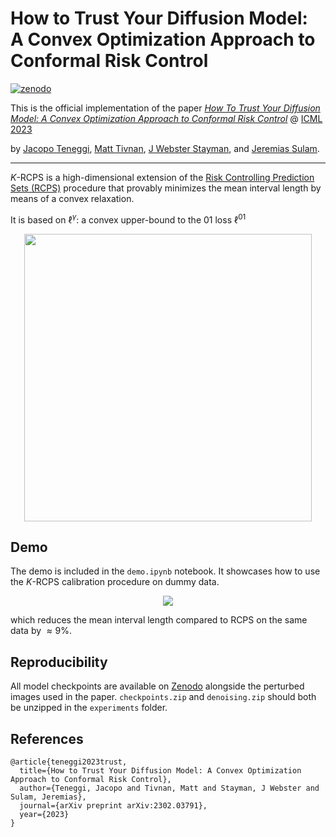 # How to Trust Your Diffusion Model:<br /> A Convex Optimization Approach to Conformal Risk Control

[![zenodo](https://zenodo.org/badge/DOI/10.5281/zenodo.7990217.svg)](https://zenodo.org/record/7990217)

This is the official implementation of the paper [*How To Trust Your Diffusion Model: A Convex Optimization Approach to Conformal Risk Control*](https://arxiv.org/abs/2302.03791) @ [ICML 2023](https://icml.cc/virtual/2023/paper_metadata_from_author/24442)

by [Jacopo Teneggi](https://jacopoteneggi.github.io), [Matt Tivnan](https://scholar.google.com/citations?user=G2Cc0okAAAAJ&hl=en), [J Webster Stayman](https://scholar.google.com/citations?user=pn8ZDP4AAAAJ&hl=en), and [Jeremias Sulam](https://sites.google.com/view/jsulam).

---

$K$-RCPS is a high-dimensional extension of the [Risk Controlling Prediction Sets (RCPS)](https://github.com/aangelopoulos/rcps) procedure that provably minimizes the mean interval length by means of a convex relaxation.

It is based on $\ell^{\gamma}$: a convex upper-bound to the $01$ loss $\ell^{01}$

<p align="center">
  <img width="460" src="assets/loss.jpg">
</p>

## Demo

The demo is included in the `demo.ipynb` notebook. It showcases how to use the $K$-RCPS calibration procedure on dummy data.

<p align="center">
  <img src="assets/results.gif">
</p>

which reduces the mean interval length compared to RCPS on the same data by $\approx 9$%.

## Reproducibility

All model checkpoints are available on [Zenodo](https://zenodo.org/record/7990217) alongside the perturbed images used in the paper. `checkpoints.zip` and `denoising.zip` should both be unzipped in the `experiments` folder.

## References
```
@article{teneggi2023trust,
  title={How to Trust Your Diffusion Model: A Convex Optimization Approach to Conformal Risk Control},
  author={Teneggi, Jacopo and Tivnan, Matt and Stayman, J Webster and Sulam, Jeremias},
  journal={arXiv preprint arXiv:2302.03791},
  year={2023}
}
```